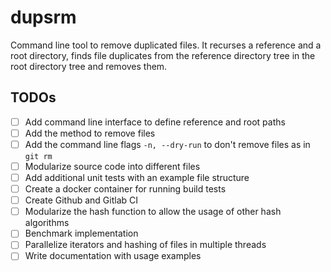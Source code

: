 # dupsrm

Command line tool to remove duplicated files.
It recurses a reference and a root directory, finds file duplicates from the reference directory tree in the root directory tree and removes them.

## TODOs

- [ ] Add command line interface to define reference and root paths
- [ ] Add the method to remove files
- [ ] Add the command line flags `-n, --dry-run` to don't remove files as in `git rm`
- [ ] Modularize source code into different files
- [ ] Add additional unit tests with an example file structure
- [ ] Create a docker container for running build tests
- [ ] Create Github and Gitlab CI
- [ ] Modularize the hash function to allow the usage of other hash algorithms
- [ ] Benchmark implementation
- [ ] Parallelize iterators and hashing of files in multiple threads
- [ ] Write documentation with usage examples
